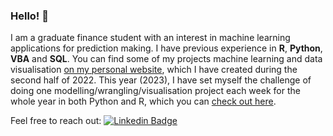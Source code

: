 ### Hello! 👋

I am a graduate finance student with an interest in machine learning applications for prediction making. 
I have previous experience in **R**, **Python**, **VBA** and **SQL**. You can find some of my projects machine learning and data visualisation [on my personal website](https://mathiassteilen.github.io/), which I have created during the second half of 2022. This year (2023), I have set myself the challenge of doing one modelling/wrangling/visualisation project each week for the whole year in both Python and R, which you can [check out here](https://github.com/MathiasSteilen/52-Weeks-of-Python-and-R-2023).

Feel free to reach out: [![Linkedin Badge](https://img.shields.io/badge/LinkedIn-blue?style=for-the-badge&logo=linkedin&logoColor=white)](https://www.linkedin.com/in/mathias-steilen/)
<!--

